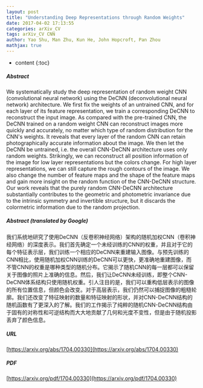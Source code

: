 ```yaml
---
layout: post
title: "Understanding Deep Representations through Random Weights"
date: 2017-04-02 17:13:55
categories: arXiv_CV
tags: arXiv_CV CNN
author: Yao Shu, Man Zhu, Kun He, John Hopcroft, Pan Zhou
mathjax: true
---
```


* content
{:toc}

##### Abstract
We systematically study the deep representation of random weight CNN (convolutional neural network) using the DeCNN (deconvolutional neural network) architecture. We first fix the weights of an untrained CNN, and for each layer of its feature representation, we train a corresponding DeCNN to reconstruct the input image. As compared with the pre-trained CNN, the DeCNN trained on a random weight CNN can reconstruct images more quickly and accurately, no matter which type of random distribution for the CNN's weights. It reveals that every layer of the random CNN can retain photographically accurate information about the image. We then let the DeCNN be untrained, i.e. the overall CNN-DeCNN architecture uses only random weights. Strikingly, we can reconstruct all position information of the image for low layer representations but the colors change. For high layer representations, we can still capture the rough contours of the image. We also change the number of feature maps and the shape of the feature maps and gain more insight on the random function of the CNN-DeCNN structure. Our work reveals that the purely random CNN-DeCNN architecture substantially contributes to the geometric and photometric invariance due to the intrinsic symmetry and invertible structure, but it discards the colormetric information due to the random projection.

##### Abstract (translated by Google)
我们系统地研究了使用DeCNN（反卷积神经网络）架构的随机加权CNN（卷积神经网络）的深度表示。我们首先确定一个未经训练的CNN的权重，并且对于它的每个特征表示层，我们训练一个相应的DeCNN来重建输入图像。与预先训练的CNN相比，使用随机加权CNN训练的DeCNN可以更快，更准确地重建图像，而不管CNN的权重是哪种类型的随机分布。它揭示了随机CNN的每一层都可以保留关于图像的照片上准确的信息。然后，我们让DeCNN未经训练，即整个CNN-DeCNN体系结构只使用随机权重。引人注目的是，我们可以重构低层表示的图像的所有位置信息，但颜色会改变。对于高层表示，我们仍然可以捕捉图像的粗糙轮廓。我们还改变了特征映射的数量和特征映射的形状，并对CNN-DeCNN结构的随机函数有了更深入的了解。我们的工作揭示了纯粹的随机CNN-DeCNN结构由于固有的对称性和可逆结构而大大地贡献了几何和光度不变性，但是由于随机投影丢弃了颜色信息。

##### URL
[https://arxiv.org/abs/1704.00330](https://arxiv.org/abs/1704.00330)

##### PDF
[https://arxiv.org/pdf/1704.00330](https://arxiv.org/pdf/1704.00330)

